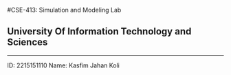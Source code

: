 #CSE-413: Simulation and Modeling Lab
## University Of Information Technology and Sciences


---



ID: 2215151110
Name: Kasfim Jahan Koli
